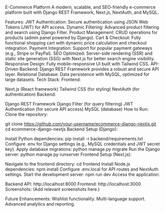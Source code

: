 
E-Commerce Platform
A modern, scalable, and SEO-friendly e-commerce platform built with Django REST Framework, Next.js, NextAuth, and MySQL.

Features:
JWT Authentication: Secure authentication using JSON Web Tokens (JWT) for API access.
Dynamic Filtering: Advanced product filtering and search using Django Filter.
Product Management: CRUD operations for products (admin panel powered by Django).
Cart & Checkout: Fully functional shopping cart with dynamic price calculation and checkout integration.
Payment Integration: Support for popular payment gateways (e.g., Stripe or PayPal).
SEO Optimized: Server-side rendering (SSR) and static site generation (SSG) with Next.js for better search engine visibility.
Responsive Design: Fully mobile-responsive UI built with Tailwind CSS.
API-Driven Backend: Django REST Framework provides a robust and secure API layer.
Relational Database: Data persistence with MySQL, optimized for large datasets.
Tech Stack:
Frontend:

Next.js (React framework)
Tailwind CSS (for styling)
NextAuth (for authentication)
Backend:

Django REST Framework
Django Filter (for query filtering)
JWT Authentication (for secure API access)
MySQL (database)
How to Run:
Clone the repository:

git clone https://github.com/your-username/ecommerce-django-nextjs.git
cd ecommerce-django-nextjs
Backend Setup (Django):

Install Python dependencies:
pip install -r backend/requirements.txt
Configure .env for Django settings (e.g., MySQL credentials and JWT secret key).
Apply database migrations:
python manage.py migrate
Run the Django server:
python manage.py runserver
Frontend Setup (Next.js):

Navigate to the frontend directory:
cd frontend
Install Node.js dependencies:
npm install
Configure .env.local for API routes and NextAuth settings.
Start the development server:
npm run dev
Access the application:

Backend API: http://localhost:8000
Frontend: http://localhost:3000
Screenshots:
(Add relevant screenshots here.)

Future Enhancements:
Wishlist functionality.
Multi-language support.
Advanced analytics and reporting.
